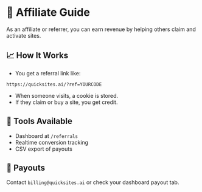 # 🤝 Affiliate Guide

As an affiliate or referrer, you can earn revenue by helping others claim and activate sites.

## 📈 How It Works

- You get a referral link like:

```
https://quicksites.ai/?ref=YOURCODE
```

- When someone visits, a cookie is stored.
- If they claim or buy a site, you get credit.

## 🧩 Tools Available

- Dashboard at `/referrals`
- Realtime conversion tracking
- CSV export of payouts

## 💸 Payouts

Contact `billing@quicksites.ai` or check your dashboard payout tab.
